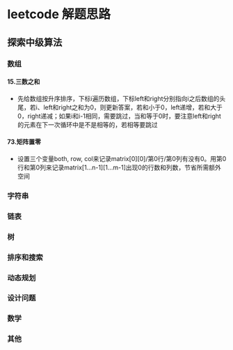 # leetcode 解题思路

## 探索中级算法

### 数组

#### 15.三数之和

- 先给数组按升序排序，下标i遍历数组，下标left和right分别指向i之后数组的头尾，若i、left和right之和为0，则更新答案，若和小于0，left递增，若和大于0，right递减；如果i和i-1相同，需要跳过，当和等于0时，要注意left和right的元素在下一次循环中是不是相等的，若相等要跳过

#### 73.矩阵置零

- 设置三个变量both, row, col来记录matrix[0][0]/第0行/第0列有没有0。用第0行和第0列来记录matrix[1...n-1][1...m-1]出现0的行数和列数，节省所需额外空间

### 字符串

### 链表

### 树

### 排序和搜索

### 动态规划

### 设计问题

### 数学

### 其他
